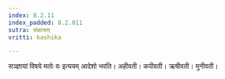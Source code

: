 ```yaml
---
index: 8.2.11
index_padded: 8.2.011
sutra: संज्ञायाम्
vritti: kashika

---
```

सञ्ज्ञायां विषये मतोः वः इत्ययम् आदेशो भवति। अहीवती। कपीवती। ऋषीवती। मुनीवती।